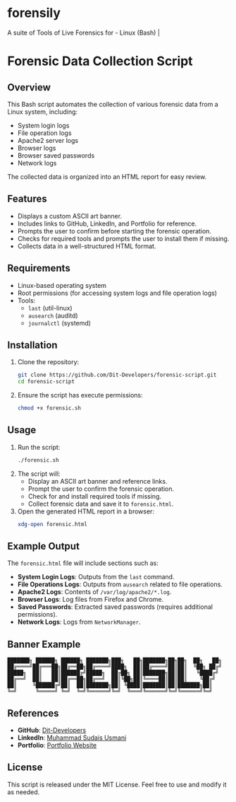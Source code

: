 # forensily
A suite of Tools of Live Forensics for - Linux (Bash) | 

# Forensic Data Collection Script

## Overview
This Bash script automates the collection of various forensic data from a Linux system, including:
- System login logs
- File operation logs
- Apache2 server logs
- Browser logs
- Browser saved passwords
- Network logs

The collected data is organized into an HTML report for easy review.

## Features
- Displays a custom ASCII art banner.
- Includes links to GitHub, LinkedIn, and Portfolio for reference.
- Prompts the user to confirm before starting the forensic operation.
- Checks for required tools and prompts the user to install them if missing.
- Collects data in a well-structured HTML format.

## Requirements
- Linux-based operating system
- Root permissions (for accessing system logs and file operation logs)
- Tools:
  - `last` (util-linux)
  - `ausearch` (auditd)
  - `journalctl` (systemd)

## Installation
1. Clone the repository:
   ```bash
   git clone https://github.com/Dit-Developers/forensic-script.git
   cd forensic-script
   ```
2. Ensure the script has execute permissions:
   ```bash
   chmod +x forensic.sh
   ```

## Usage
1. Run the script:
   ```bash
   ./forensic.sh
   ```
2. The script will:
   - Display an ASCII art banner and reference links.
   - Prompt the user to confirm the forensic operation.
   - Check for and install required tools if missing.
   - Collect forensic data and save it to `forensic.html`.
3. Open the generated HTML report in a browser:
   ```bash
   xdg-open forensic.html
   ```

## Example Output
The `forensic.html` file will include sections such as:
- **System Login Logs**: Outputs from the `last` command.
- **File Operations Logs**: Outputs from `ausearch` related to file operations.
- **Apache2 Logs**: Contents of `/var/log/apache2/*.log`.
- **Browser Logs**: Log files from Firefox and Chrome.
- **Saved Passwords**: Extracted saved passwords (requires additional permissions).
- **Network Logs**: Logs from `NetworkManager`.

## Banner Example
```
███████╗ ██████╗ ██████╗ ███████╗███╗   ██╗███████╗██╗██╗  ██╗   ██╗
██╔════╝██╔═══██╗██╔══██╗██╔════╝████╗  ██║██╔════╝██║██║  ╚██╗ ██╔╝
█████╗  ██║   ██║██████╔╝█████╗  ██╔██╗ ██║███████╗██║██║   ╚████╔╝ 
██╔══╝  ██║   ██║██╔══██╗██╔══╝  ██║╚██╗██║╚════██║██║██║    ╚██╔╝  
██║     ╚██████╔╝██║  ██║███████╗██║ ╚████║███████║██║███████╗██║   
╚═╝      ╚═════╝ ╚═╝  ╚═╝╚══════╝╚═╝  ╚═══╝╚══════╝╚═╝╚══════╝╚═╝   
```

## References
- **GitHub**: [Dit-Developers](https://github.com/Dit-Developers/)
- **LinkedIn**: [Muhammad Sudais Usmani](https://www.linkedin.com/in/muhammad-sudais-usmani-950889311/)
- **Portfolio**: [Portfolio Website](https://msu-portfolio.vercel.app/)

## License
This script is released under the MIT License. Feel free to use and modify it as needed.

